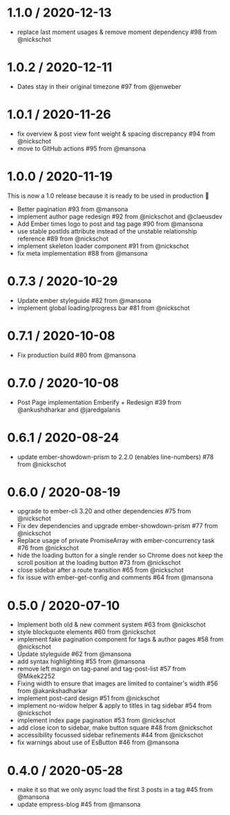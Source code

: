 1.1.0 / 2020-12-13
==================

  * replace last moment usages & remove moment dependency #98 from @nickschot

1.0.2 / 2020-12-11
==================

  * Dates stay in their original timezone #97 from @jenweber

1.0.1 / 2020-11-26
==================

  * fix overview & post view font weight & spacing discrepancy #94 from @nickschot
  * move to GitHub actions #95 from @mansona

1.0.0 / 2020-11-19
==================

This is now a 1.0 release because it is ready to be used in production 🎉

  * Better pagination #93 from @mansona
  * implement author page redesign #92 from @nickschot and @claeusdev
  * Add Ember times logo to post and tag page #90 from @mansona
  * use stable postIds attribute instead of the unstable relationship reference #89 from @nickschot
  * implement skeleton loader component #91 from @nickschot
  * fix meta implementation #88 from @mansona

0.7.3 / 2020-10-29
==================

  * Update ember styleguide #82 from @mansona
  * implement global loading/progress bar #81 from @nickschot

0.7.1 / 2020-10-08
==================

  * Fix production build #80 from @mansona

0.7.0 / 2020-10-08
==================

  * Post Page implementation Emberify + Redesign #39 from @ankushdharkar and @jaredgalanis

0.6.1 / 2020-08-24
==================

  * update ember-showdown-prism to 2.2.0 (enables line-numbers) #78 from @nickschot

0.6.0 / 2020-08-19
==================

  * upgrade to ember-cli 3.20 and other dependencies #75 from @nickschot
  * Fix dev dependencies and upgrade ember-showdown-prism #77 from @nickschot
  * Replace usage of private PromiseArray with ember-concurrency task #76 from @nickschot
  * hide the loading button for a single render so Chrome does not keep the scroll position at the loading button #73 from @nickschot
  * close sidebar after a route transition #65 from @nickschot
  * fix issue with ember-get-config and comments #64 from @mansona

0.5.0 / 2020-07-10
==================

  * Implement both old & new comment system #63 from @nickschot
  * style blockquote elements #60 from @nickschot
  * implement fake pagination component for tags & author pages #58 from @nickschot
  * Update styleguide #62 from @mansona
  * add syntax highlighting  #55 from @mansona
  * remove left margin on tag-panel and tag-post-list #57 from @Mikek2252
  * Fixing width to ensure that images are limited to container's width #56 from @akankshadharkar
  * implement post-card design #51 from @nickschot
  * implement no-widow helper & apply to titles in tag sidebar #54 from @nickschot
  * implement index page pagination #53 from @nickschot
  * add close icon to sidebar, make button square #48 from @nickschot
  * accessibility focussed sidebar refinements  #44 from @nickschot
  * fix warnings about use of EsButton #46 from @mansona

0.4.0 / 2020-05-28
==================

  * make it so that we only async load the first 3 posts in a tag #45 from @mansona
  * update empress-blog #45 from @mansona
